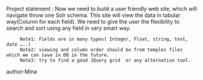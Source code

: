 
Project statement :
 Now we need to build a user friendly web site, which will navigate throw one Solr schema.
         This site will view the data in tabular way(Column for each field).
         We need to give the user the flexibility to search and sort using any field in very smart way.
 
         Note1: Fields are in many types( Integer, Float, string, text, date …..)
         Note2: viewing and column order should be from temples files which we can save in DB in the future.
         Note3: try to find a good JQuery grid  or any alternative tool.

author-Mina
 
